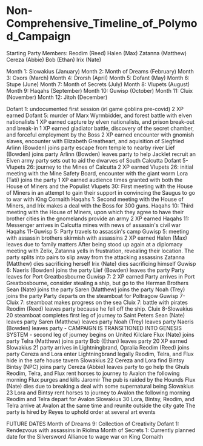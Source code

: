# Non-Comprehensive_Timeline_of_Polymod_Campaign

Starting Party Members: 
		Reodim (Reed)
		Halen (Max)
		Zatanna (Matthew)
		Cereza (Abbie)
		Bob (Ethan)
		Irix (Nate)

Month 1: Slowakius (January)
Month 2: Month of Dreams (February)
Month 3: Oxors (March)
Month 4: Drorsh (April)
Month 5: Dofant (May)
Month 6: Stupe (June)
Month 7: Month of Secrets (July)
Month 8: Vlupets (August)
Month 9: Haqahs (September)
Month 10: Guwisp (October)
Month 11: Cluix (November)
Month 12: Jitoh (December)

Dofant 1: 
	undocumented first session (irl game goblins pre-covid)
	2 XP earned
Dofant 5:
	murder of Marx Wyrmbidder, and forest battle with elven nationalists
	1 XP earned
	capture by elven nationalists, and prison break-out and break-in
	1 XP earned
	gladiator battle, discovery of the secret chamber, and forceful employment by the Boss
	2 XP earned
	encounter with gnomish slaves, encounter with Elizabeth Greatheart, and aquisition of Siegfried
	Arlinn (Bowden) joins party
	escape from temple to nearby river
	Lief (Bowden) joins party
	Arlinn (Bowden) leaves party to help Jacklet recruit an Elven army
	party sets out to aid the dwarves of South Calcutta
Dofant 5-Vlupets 26:
	journey to the Mines of Calcutta
	2 XP earned
Vlupets 26:
	initial meeting with the Mine Safety Board, encounter with the giant worm
	Lora (Tati) joins the party
	1 XP earned
	audience times granted with both the House of Miners and the Populist
Vlupets 30:
	First meeting with the House of Miners in an attempt to gain their support in convincing the Saugus to go to war with King Cornaith
Haqahs 1:
	Second meeting with the House of Miners, and Irix makes a deal with the Boss for 300 guns.
Haqahs 10:
	Third meeting with the House of Miners, upon which they agree to have their brother cities in the gnomelands provide an army
	2 XP earned
Haqahs 11:
	Messenger arrives in Calcutta mines with news of assassin's civil war
Haqahs 11-Guwisp 5:
	Party travels to assassin's camp
Guwisp 5: 
	meeting with assassin brothers
	skirmish with assassins
	2 XP earned
	Halen (Max) leaves due to family matters
	After being stood up again at a diplomacy meeting with Zelix, Zatanna yells in frustration, revealing their location.
	The party splits into pairs to slip away from the attacking assassins
	Zatanna (Matthew) dies sacrificing herself
	Irix (Nate) dies sacrificing himself
Guwisp 6:
	Naeris (Bowden) joins the party
	Lief (Bowden) leaves the party
	Party leaves for Port Greatbosbourne
Guwisp 7:
	2 XP earned
	Party arrives in Port Greatbosbourne, consider stealing a ship, but go to the Herman Brothers
	Sean (Nate) joins the party
	Saren (Matthew) joins the party
	Noah (Trey) joins the party
	Party departs on the steamboat for Poltragow
Guwisp 7-Cluix 7:
	steamboat makes progress on the sea
Cluix 7:
	battle with pirates
	Reodim (Reed) leaves party because he fell off the ship.
Cluix 8-Slowakius 20
	steamboat completes first leg of journey to Saint Peters
	Sean (Nate) leaves party
	Saren (Matthew) leaves party
	Noah (Trey) leaves party
	Naeris (Bowden) leaves party
	-
	CAMPAIGN IS TRANSITIONED INTO GENESIS SYSTEM
	-
	second leg of journey begins on United Kilclare
	Flux (Nate) joins party
	Telra (Matthew) joins party
	Bob (Ethan) leaves party
	20 XP earned
Slowakius 21
	party arrives in Lightningbrand, Opralia
	Reodim (Reed) joins party
	Cereza and Lora enter Lightningbrand legally
	Reodim, Telra, and Flux hide in the safe house tavern
Slowakius 22
	Cereza and Lora find Bintsy
	Bintsy (NPC) joins party
	Cereza (Abbie) leaves party to go help the Ghuls
	Reodim, Telra, and Flux rent horses to journey to Avalon the following morning
	Flux purges and kills Jaromir
	The pub is raided by the Hounds
	Flux (Nate) dies due to breaking a deal with some supernatural being
Slowakius 23
	Lora and Bintsy rent horses to journey to Avalon the following morning
	Reodim and Telra depart for Avalon
Slowakius 30
	Lora, Bintsy, Reodim, and Telra arrive at Avalon at the same time and reunite outside the city gate
	The party is hired by Reyes to uphold order at several art events

FUTURE DATES
	Month of Dreams 9:
		Collection of Creativity
	Dofant 1:
		Rendezvous with assassins in Riolma
	Month of Secrets 1:
		Currently planned date for the Silversword Alliance to wage war on King Cornaith
	
	
	
	
	


